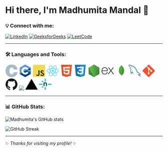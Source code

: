 # Hi there, I'm Madhumita Mandal 👋  

### 💡 Connect with me:
[![LinkedIn](https://img.shields.io/badge/LinkedIn-blue?style=for-the-badge&logo=linkedin)](https://www.linkedin.com/in/madhumita-mandal-2b2169346/)
[![GeeksforGeeks](https://img.shields.io/badge/GeeksforGeeks-brightgreen?style=for-the-badge&logo=geeksforgeeks)](https://www.geeksforgeeks.org/user/madhumitam0ca8/)
[![LeetCode](https://img.shields.io/badge/LeetCode-FFA116?style=for-the-badge&logo=leetcode&logoColor=black)](https://leetcode.com/u/madhuuuuuuu/)

---

### 🛠️ Languages and Tools:
<p>

<img src="https://raw.githubusercontent.com/devicons/devicon/master/icons/c/c-original.svg" width="40"/> 
<img src="https://raw.githubusercontent.com/devicons/devicon/master/icons/cplusplus/cplusplus-original.svg" width="40"/> 
<img src="https://raw.githubusercontent.com/devicons/devicon/master/icons/javascript/javascript-original.svg" width="40"/> 
<img src="https://raw.githubusercontent.com/devicons/devicon/master/icons/react/react-original.svg" width="40"/> 
<img src="https://raw.githubusercontent.com/devicons/devicon/master/icons/html5/html5-original.svg" width="40"/> 
<img src="https://raw.githubusercontent.com/devicons/devicon/master/icons/css3/css3-original.svg" width="40"/> 
<img src="https://raw.githubusercontent.com/devicons/devicon/master/icons/nodejs/nodejs-original.svg" width="40"/> 
<img src="https://raw.githubusercontent.com/devicons/devicon/master/icons/express/express-original.svg" width="40"/> 
<img src="https://raw.githubusercontent.com/devicons/devicon/master/icons/mongodb/mongodb-original.svg" width="40"/> 
<img src="https://raw.githubusercontent.com/devicons/devicon/master/icons/mysql/mysql-original.svg" width="40"/> 
<img src="https://raw.githubusercontent.com/devicons/devicon/master/icons/git/git-original.svg" width="40"/> 
<img src="https://raw.githubusercontent.com/devicons/devicon/master/icons/github/github-original.svg" width="40"/> 
<img src="https://www.vectorlogo.zone/logos/getpostman/getpostman-icon.svg" width="40"/> 
<img src="https://raw.githubusercontent.com/devicons/devicon/master/icons/vercel/vercel-original.svg" width="40"/> 
<img src="https://raw.githubusercontent.com/devicons/devicon/master/icons/netlify/netlify-original.svg" width="40"/> 


</p>

---

### 📊 GitHub Stats:
![Madhumita's GitHub stats](https://github-readme-stats.vercel.app/api?username=madhumitaaa&show_icons=true&theme=radical)

![GitHub Streak](https://github-readme-streak-stats.herokuapp.com/?user=madhumitaaa&theme=radical)

---

✨ _Thanks for visiting my profile!_ ✨

